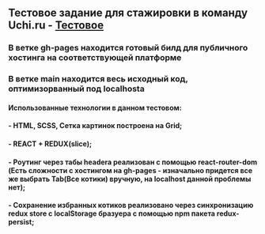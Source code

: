 ## Тестовое задание для стажировки в команду Uchi.ru - [Тестовое](https://ysta1.github.io/UchiRuTest/)
### В ветке gh-pages находится готовый билд для публичного хостинга на соответствующей платформе
### В ветке main находится весь исходный код, оптимизорванный под localhosta
#### Использованные технологии в данном тестовом:
#### - HTML, SCSS, Сетка картинок построена на Grid;
#### - REACT + REDUX(slice);
#### - Роутинг через табы headera реализован с помощью react-router-dom (Есть сложности с хостингом на gh-pages - изначально придется все же выбрать Tab(Все котики) вручную, на localhost данной проблемы нет);
#### - Сохранение избранных котиков реализовано через синхронизацию redux store с localStorage бразуера с помощью npm пакета redux-persist;
